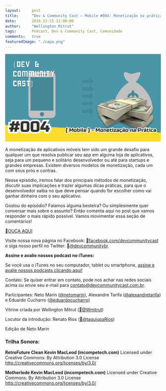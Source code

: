 ```yaml
---
layout:     post
title:      "Dev & Community Cast — Mobile #004: Monetização na prática"
date:       2016-12-15 12:00:00
author:     "Wellington Mitrut"
tags:       Podcast, Dev & Community Cast, Comunidade
comments:   true
featuredImage: "./capa.png"
---
```


![Capa](./capa.png)

A monetização de aplicativos móveis tem sido um grande desafio para qualquer um que resolva publicar seu app em alguma loja de aplicativos, seja para um pequeno e solitário desenvolvedor ou até para startups e grandes empresas. Existem diversos modelos de monetização, cada um com seus prós e contras.

Nesse episódio, iremos falar dos principais métodos de monetização, discutir suas implicações e trazer algumas dicas práticas, para que o desenvolvedor saiba no que deve pensar quando for escolher como vai ganhar dinheiro com o seu aplicativo.

Gostou do episódio? Falamos alguma besteira? Ou simplesmente quer conversar mais sobre o assunto?
Então comenta aqui no post que vamos responder o mais rápido possível. Vamos movimentar essa seção de comentários!

<a href="http://devcommunitycast.com.br/devcommunitycast-comunidade-002-faca-uma-boa-palestra/" target="_blank">OUÇA AQUI</a>

Visite nossa nova página no Facebook: <a href="http://www.facebook.com/devcommunitycast" target="_blank">facebook.com/devcommunitycast</a> e siga nosso perfil no Twitter: <a href="http://www.twitter.com/devcommunitybr" target="_blank">@devcommunitybr</a>.

**Assine e avalie nossos podcast no iTunes:**

Se você usa o iTunes no seu computador, tablet ou smartphone, <a href="https://itunes.apple.com/br/podcast/dev-community-cast/id1101607027?mt=2" target="_blank">assine e avalie nossos podcasts clicando aqui!</a>

Contato:
Se quiser entrar em contato, pode nos achar nas redes sociais acima ou envie seu e-mail para <a href="mailto:contato@devcommunitycast.com.br">contato@devcommunitycast.com.br</a>.


Participantes: Neto Marin (<a href="https://twitter.com/netomarin" target="_blank">@netomarin</a>), Alexandre Tarifa (<a href="https://twitter.com/alexandretarifa" target="_blank">@alexandretarifa</a>) e Eduardo Cucharro (<a href="https://twitter.com/eduardocucharro" target="_blank">@eduardocucharro</a>)

Vitrine criada por Wellington Mitrut (<a href="https://twitter.com/Wmitrut" target="_blank">@Wmitrut</a>)

Locutor da introdução: Renato Rios (<a href="http://www.twitter.com/taquiupaRios">@taquiupaRios</a>)

Edição de Neto Marin

### Trilha Sonora:

**RetroFuture Clean Kevin MacLeod (incompetech.com)**
Licensed under Creative Commons: By Attribution 3.0 License
http://creativecommons.org/licenses/by/3.0/

**Motherlode Kevin MacLeod (incompetech.com)**
Licensed under Creative Commons: By Attribution 3.0 License
http://creativecommons.org/licenses/by/3.0/